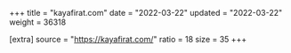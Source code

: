 +++
title = "kayafirat.com"
date = "2022-03-22"
updated = "2022-03-22"
weight = 36318

[extra]
source = "https://kayafirat.com/"
ratio = 18
size = 35
+++
